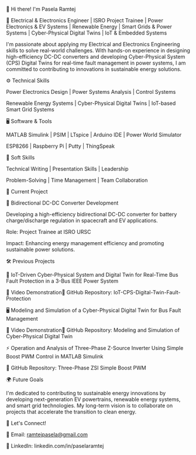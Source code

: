 👋 Hi there! I'm Pasela Ramtej

🚀 Electrical & Electronics Engineer | ISRO Project Trainee | Power Electronics & EV Systems | Renewable Energy | Smart Grids & Power Systems | Cyber-Physical Digital Twins | IoT & Embedded Systems

I'm passionate about applying my Electrical and Electronics Engineering skills to solve real-world challenges. With hands-on experience in designing high-efficiency DC-DC converters and developing Cyber-Physical System (CPS) Digital Twins for real-time fault management in power systems, I am committed to contributing to innovations in sustainable energy solutions.

⚙️ Technical Skills

Power Electronics Design | Power Systems Analysis | Control Systems

Renewable Energy Systems | Cyber-Physical Digital Twins | IoT-based Smart Grid Systems

🖥️ Software & Tools

MATLAB Simulink | PSIM | LTspice | Arduino IDE | Power World Simulator

ESP8266 | Raspberry Pi | Putty | ThingSpeak

🌟 Soft Skills

Technical Writing | Presentation Skills | Leadership

Problem-Solving | Time Management | Team Collaboration

🚀 Current Project

🔋 Bidirectional DC-DC Converter Development

Developing a high-efficiency bidirectional DC-DC converter for battery charge/discharge regulation in spacecraft and EV applications.

Role: Project Trainee at ISRO URSC

Impact: Enhancing energy management efficiency and promoting sustainable power solutions.

🛠 Previous Projects

🔎 IoT-Driven Cyber-Physical System and Digital Twin for Real-Time Bus Fault Protection in a 3-Bus IEEE Power System

🎥 Video Demonstration🎯 GitHub Repository: IoT-CPS-Digital-Twin-Fault-Protection

🖥️ Modeling and Simulation of a Cyber-Physical Digital Twin for Bus Fault Management

🎥 Video Demonstration🎯 GitHub Repository: Modeling and Simulation of Cyber-Physical Digital Twin

⚡ Operation and Analysis of Three-Phase Z-Source Inverter Using Simple Boost PWM Control in MATLAB Simulink

🎯 GitHub Repository: Three-Phase ZSI Simple Boost PWM

🌍 Future Goals

I'm dedicated to contributing to sustainable energy innovations by developing next-generation EV powertrains, renewable energy systems, and smart grid technologies. My long-term vision is to collaborate on projects that accelerate the transition to clean energy.

💍 Let's Connect!

📧 Email: ramtejpasela@gmail.com

💼 LinkedIn: linkedin.com/in/paselaramtej
